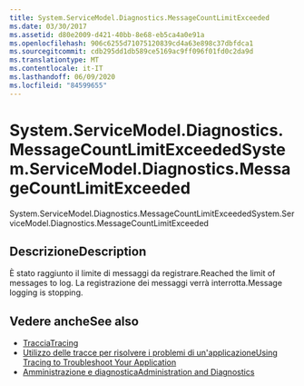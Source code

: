 ```yaml
---
title: System.ServiceModel.Diagnostics.MessageCountLimitExceeded
ms.date: 03/30/2017
ms.assetid: d80e2009-d421-40bb-8e68-eb5ca4a0e91a
ms.openlocfilehash: 906c6255d71075120839cd4a63e898c37dbfdca1
ms.sourcegitcommit: cdb295dd1db589ce5169ac9ff096f01fd0c2da9d
ms.translationtype: MT
ms.contentlocale: it-IT
ms.lasthandoff: 06/09/2020
ms.locfileid: "84599655"
---
```

# <a name="systemservicemodeldiagnosticsmessagecountlimitexceeded"></a><span data-ttu-id="497b6-102">System.ServiceModel.Diagnostics.MessageCountLimitExceeded</span><span class="sxs-lookup"><span data-stu-id="497b6-102">System.ServiceModel.Diagnostics.MessageCountLimitExceeded</span></span>
<span data-ttu-id="497b6-103">System.ServiceModel.Diagnostics.MessageCountLimitExceeded</span><span class="sxs-lookup"><span data-stu-id="497b6-103">System.ServiceModel.Diagnostics.MessageCountLimitExceeded</span></span>  
  
## <a name="description"></a><span data-ttu-id="497b6-104">Descrizione</span><span class="sxs-lookup"><span data-stu-id="497b6-104">Description</span></span>  
 <span data-ttu-id="497b6-105">È stato raggiunto il limite di messaggi da registrare.</span><span class="sxs-lookup"><span data-stu-id="497b6-105">Reached the limit of messages to log.</span></span> <span data-ttu-id="497b6-106">La registrazione dei messaggi verrà interrotta.</span><span class="sxs-lookup"><span data-stu-id="497b6-106">Message logging is stopping.</span></span>  
  
## <a name="see-also"></a><span data-ttu-id="497b6-107">Vedere anche</span><span class="sxs-lookup"><span data-stu-id="497b6-107">See also</span></span>

- [<span data-ttu-id="497b6-108">Traccia</span><span class="sxs-lookup"><span data-stu-id="497b6-108">Tracing</span></span>](index.md)
- [<span data-ttu-id="497b6-109">Utilizzo delle tracce per risolvere i problemi di un'applicazione</span><span class="sxs-lookup"><span data-stu-id="497b6-109">Using Tracing to Troubleshoot Your Application</span></span>](using-tracing-to-troubleshoot-your-application.md)
- [<span data-ttu-id="497b6-110">Amministrazione e diagnostica</span><span class="sxs-lookup"><span data-stu-id="497b6-110">Administration and Diagnostics</span></span>](../index.md)
